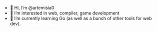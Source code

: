 - 👋 Hi, I’m @artemisia0
- 👀 I’m interested in web, compiler, game development
- 🌱 I’m currently learning Go (as well as a bunch of other tools for web dev).
